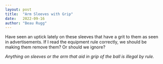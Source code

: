 ```yaml
---
layout: post
title:  "Arm Sleeves with Grip"
date:   2022-09-16
author: "Beau Rugg"
---
```


Have seen an uptick lately on these sleeves that have a grit to them as seen in advertisements. If I read the equipment rule correctly, we should be making them remove them? Or should we ignore?

<!--more-->

<em>Anything on sleeves or the arm that aid in grip of the ball is illegal by rule.</em>